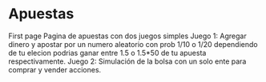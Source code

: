 # Apuestas
First page
Pagina de apuestas con dos juegos simples
Juego 1: Agregar dinero y apostar por un numero aleatorio con prob 1/10 o 1/20 dependiendo de tu elecion podrias ganar entre 1.5 o 1.5*50 de tu apuesta respectivamente.
Juego 2: Simulación de la bolsa con un solo ente para comprar y vender acciones.
